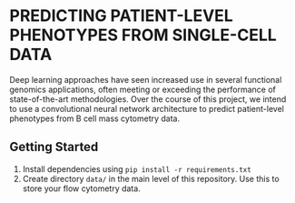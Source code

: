 # PREDICTING PATIENT-LEVEL PHENOTYPES FROM SINGLE-CELL DATA

Deep learning approaches have seen increased use in several functional genomics applications, often meeting or exceeding the performance of state-of-the-art methodologies. Over the course of this project, we intend to use a convolutional neural network architecture to predict patient-level phenotypes from B cell mass cytometry data.

## Getting Started

1. Install dependencies using `pip install -r requirements.txt`
2. Create directory `data/` in the main level of this repository. Use this to store your flow cytometry data. 
